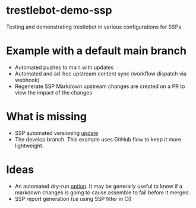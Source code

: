 # trestlebot-demo-ssp
Testing and demonstrating trestlebot in various configurations for SSPs

# Example with a default main branch

- Automated pushes to main with updates
- Automated and ad-hoc upstream content sync (workflow dispatch via webhook)
- Regenerate SSP Markdown upstream changes are created on a PR to view the impact of the changes

# What is missing

- SSP automated versioning [update](https://github.com/RedHatProductSecurity/trestle-bot/issues/186)
- The develop branch. This example uses GitHub flow to keep it more lightweight.

# Ideas
- An automated dry-run [option](https://github.com/RedHatProductSecurity/trestle-bot/issues/181). It may be generally useful to know if a markdown changes is going to cause assemble to fail before it merged.
- SSP report generation (i.e using SSP filter in CI)

